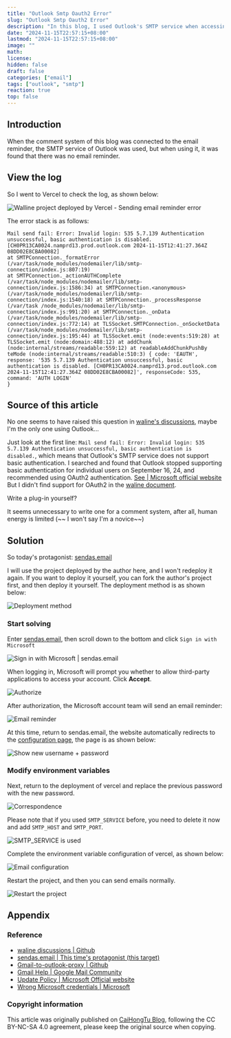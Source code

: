```yaml
---
title: "Outlook Smtp Oauth2 Error"
slug: "Outlook Smtp Oauth2 Error"
description: "In this blog, I used Outlook's SMTP service when accessing email alerts in the comment system, but I found an error when using it."
date: "2024-11-15T22:57:15+08:00"
lastmod: "2024-11-15T22:57:15+08:00"
image: ""
math:
license:
hidden: false
draft: false
categories: ["email"]
tags: ["outlook", "smtp"]
reaction: true
top: false
---
```


## Introduction

When the comment system of this blog was connected to the email reminder, the SMTP service of Outlook was used, but when using it, it was found that there was no email reminder.

## View the log

So I went to Vercel to check the log, as shown below:

![Walline project deployed by Vercel - Sending email reminder error](https://s2.loli.net/2024/11/15/wl5o4EAj2GBv3sI.png)

The error stack is as follows:
```
Mail send fail: Error: Invalid login: 535 5.7.139 Authentication unsuccessful, basic authentication is disabled. [CH0PR13CA0024.namprd13.prod.outlook.com 2024-11-15T12:41:27.364Z 08DD02E8CBA00082]
at SMTPConnection._formatError (/var/task/node_modules/nodemailer/lib/smtp-connection/index.js:807:19)
at SMTPConnection._actionAUTHComplete (/var/task/node_modules/nodemailer/lib/smtp-connection/index.js:1586:34) at SMTPConnection.<anonymous> (/var/task/node_modules/nodemailer/lib/smtp-connection/index.js:1540:18) at SMTPConnection._processResponse (/var/task /node_modules/nodemailer/lib/smtp-connection/index.js:991:20) at SMTPConnection._onData (/var/task/node_modules/nodemailer/lib/smtp-connection/index.js:772:14) at TLSSocket.SMTPConnection._onSocketData (/var/task/node_modules/nodemailer/lib/smtp-connection/index.js:195:44) at TLSSocket.emit (node:events:519:28) at TLSSocket.emit (node:domain:488:12) at addChunk (node:internal/streams/readable:559:12) at readableAddChunkPushBy teMode (node:internal/streams/readable:510:3) { code: 'EAUTH', response: '535 5.7.139 Authentication unsuccessful, basic authentication is disabled. [CH0PR13CA0024.namprd13.prod.outlook.com 2024-11-15T12:41:27.364Z 08DD02E8CBA00082]', responseCode: 535,
command: 'AUTH LOGIN'
}
```

## Source of this article

No one seems to have raised this question in [waline's discussions](https://github.com/orgs/walinejs/discussions), maybe I'm the only one using Outlook...

Just look at the first line: `Mail send fail: Error: Invalid login: 535 5.7.139 Authentication unsuccessful, basic authentication is disabled.`, which means that Outlook's SMTP service does not support basic authentication.
I searched and found that Outlook stopped supporting basic authentication for individual users on September 16, 24, and recommended using OAuth2 authentication. [See | Microsoft official website](https://techcommunity.microsoft.com/blog/outlook/keeping-our-outlook-personal-email-users-safe-reinforcing-our-commitment-to-secu/4164184)
But I didn't find support for OAuth2 in the [waline document](https://waline.js.org/reference/server/env.html#邮件).

Write a plug-in yourself?

It seems unnecessary to write one for a comment system, after all, human energy is limited (~~ I won't say I'm a novice~~)

## Solution

So today's protagonist: [sendas.email](https://sendas.email/)

I will use the project deployed by the author here, and I won't redeploy it again.
If you want to deploy it yourself, you can fork the author's project first, and then deploy it yourself.
The deployment method is as shown below:

![Deployment method](https://s2.loli.net/2024/11/16/Z2ROoCiN78X9bcA.jpg)

### Start solving

Enter [sendas.email](https://sendas.email/), then scroll down to the bottom and click `Sign in with Microsoft`

![Sign in with Microsoft | sendas.email](https://s2.loli.net/2024/11/16/nvXBIkVYOZ2CSQx.png)

When logging in, Microsoft will prompt you whether to allow third-party applications to access your account. Click **Accept**.

![Authorize](https://s2.loli.net/2024/11/16/5OY3qFZXu2NGvgb.png)

After authorization, the Microsoft account team will send an email reminder:

![Email reminder](https://s2.loli.net/2024/11/16/SkPVCUp45gBunwI.png)

At this time, return to sendas.email, the website automatically redirects to the [configuration page](https://sendas.email/configuration), the page is as shown below:

![Show new username + password](https://s2.loli.net/2024/11/16/XV5Gr8wY1hdtJ4H.png)

### Modify environment variables

Next, return to the deployment of vercel and replace the previous password with the new password.

![Correspondence](https://s2.loli.net/2024/11/16/ixrA7yskvpw9H4h.png)

Please note that if you used `SMTP_SERVICE` before, you need to delete it now and add `SMTP_HOST` and `SMTP_PORT`.

![SMTP_SERVICE is used](https://s2.loli.net/2024/11/16/zxqafYFO6iVjIMR.png)

Complete the environment variable configuration of vercel, as shown below:

![Email configuration](https://s2.loli.net/2024/11/16/aHElFG3j1M6XZwC.png)

Restart the project, and then you can send emails normally.

![Restart the project](https://s2.loli.net/2024/11/16/vncROktPExoCH8h.png)

## Appendix

### Reference

* [waline discussions | Github](https://github.com/orgs/walinejs/discussions)
* [sendas.email | This time's protagonist (this target)](https://sendas.email/)
* [Gmail-to-outlook-proxy | Github](https://github.com/jasperchan/gmail-to-outlook-proxy)
* [Gmail Help | Google Mail Community](https://support.google.com/mail/thread/298145809/outlook-smtp-authentication-errors?hl=en)
* [Update Policy | Microsoft Official website](https://techcommunity.microsoft.com/blog/outlook/keeping-our-outlook-personal-email-users-safe-reinforcing-our-commitment-to-secu/4164184)
* [Wrong Microsoft credentials | Microsoft](https://support.microsoft.com/en-us/office/pop-imap-and-smtp-settings-for-outlook-com-d088b986-291d-42b8-9564-9c414e2aa040)

### Copyright information

This article was originally published on [CaiHongTu Blog](https://cai-hong-tu-blog.pages.dev/), following the CC BY-NC-SA 4.0 agreement, please keep the original source when copying.
